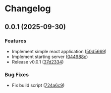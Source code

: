 # Changelog

## 0.0.1 (2025-09-30)


### Features

* Implement simple react application ([50d5669](https://github.com/koki-develop/ghaview/commit/50d56696b7b368df1fa698e365799414ea6352ce))
* Implement starting server ([044988c](https://github.com/koki-develop/ghaview/commit/044988cda82a41dfedeabe078faf3b12432372bd))
* Release v0.0.1 ([37d2334](https://github.com/koki-develop/ghaview/commit/37d23348ceaa4b1af874eb133125e595b7f4a9aa))


### Bug Fixes

* Fix build script ([724a6c9](https://github.com/koki-develop/ghaview/commit/724a6c96fb42bc4da262d8075b632c9f718c85d6))
